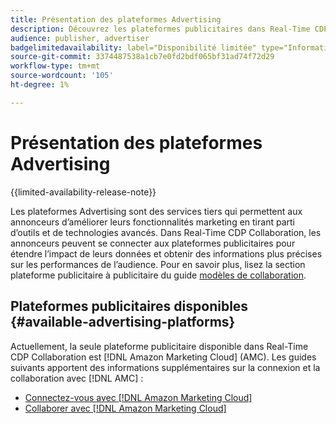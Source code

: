 ```yaml
---
title: Présentation des plateformes Advertising
description: Découvrez les plateformes publicitaires dans Real-Time CDP Collaboration.
audience: publisher, advertiser
badgelimitedavailability: label="Disponibilité limitée" type="Informative" url="https://helpx.adobe.com/fr/legal/product-descriptions/real-time-customer-data-platform-collaboration.html newtab=true"
source-git-commit: 3374487538a1cb7e0fd2bdf065bf31ad74f72d29
workflow-type: tm+mt
source-wordcount: '105'
ht-degree: 1%

---
```


# Présentation des plateformes Advertising

{{limited-availability-release-note}}

Les plateformes Advertising sont des services tiers qui permettent aux annonceurs d’améliorer leurs fonctionnalités marketing en tirant parti d’outils et de technologies avancés. Dans Real-Time CDP Collaboration, les annonceurs peuvent se connecter aux plateformes publicitaires pour étendre l’impact de leurs données et obtenir des informations plus précises sur les performances de l’audience. Pour en savoir plus, lisez la section plateforme publicitaire à publicitaire du guide [modèles de collaboration](/help/guide/overview/collaboration-patterns.md).

## Plateformes publicitaires disponibles {#available-advertising-platforms}

Actuellement, la seule plateforme publicitaire disponible dans Real-Time CDP Collaboration est [!DNL Amazon Marketing Cloud] (AMC). Les guides suivants apportent des informations supplémentaires sur la connexion et la collaboration avec [!DNL AMC] :

* [Connectez-vous avec  [!DNL Amazon Marketing Cloud]](/help/guide/connect/advertising-platforms/amc.md)
* [Collaborer avec  [!DNL Amazon Marketing Cloud]](/help/guide/collaborate/advertising-platforms/amc.md)